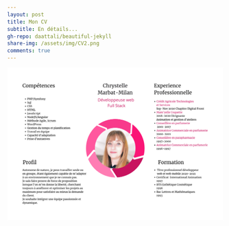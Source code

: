 ```yaml
---
layout: post
title: Mon CV
subtitle: En détails...
gh-repo: daattali/beautiful-jekyll
share-img: /assets/img/CV2.png
comments: true
---
```


 

 ![Ceci est l'attribut ALT de l'image][monimage]

[monimage]: /assets/img/CV2.png